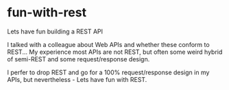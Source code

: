 # fun-with-rest
Lets have fun building a REST API


I talked with a colleague about Web APIs and whether these conform to REST... My experience most APIs are not REST, but often some weird hybrid of semi-REST and some request/response design.

I perfer to drop REST and go for a 100% request/response design in my APIs, but nevertheless - Lets have fun with REST.
